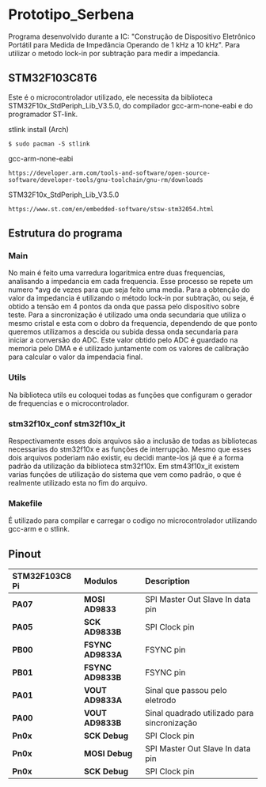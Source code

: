 # Prototipo_Serbena
Programa desenvolvido durante a IC:
"Construção de Dispositivo Eletrônico Portátil para Medida de Impedância Operando de 1 kHz a 10 kHz". Para utilizar o metodo lock-in por subtração para medir a impedancia.

## STM32F103C8T6

Este é o microcontrolador utilizado, ele necessita da biblioteca STM32F10x_StdPeriph_Lib_V3.5.0, do compilador gcc-arm-none-eabi e do programador ST-link.

stlink install (Arch)

	$ sudo pacman -S stlink

gcc-arm-none-eabi 
	
	https://developer.arm.com/tools-and-software/open-source-software/developer-tools/gnu-toolchain/gnu-rm/downloads

STM32F10x_StdPeriph_Lib_V3.5.0

	https://www.st.com/en/embedded-software/stsw-stm32054.html

## Estrutura do programa

### Main
   No main é feito uma varredura logaritmica entre duas frequencias, analisando a impedancia em cada frequencia. Esse processo se repete um numero \*avg de vezes para que seja feito uma media. 
   Para a obtenção do valor da impedancia é utilizando o método lock-in por subtração, ou seja, é obtido a tensão em 4 pontos da onda que passa pelo dispositivo sobre teste. Para a sincronização é utilizado uma onda secundaria que utiliza o mesmo cristal e esta com o dobro da frequencia, dependendo de que ponto queremos utilizamos a descida ou subida dessa onda secundaria para iniciar a conversão do ADC. Este valor obtido pelo ADC é guardado na memoria pelo DMA e é utilizado juntamente com os valores de calibração para calcular o valor da impendacia final.

### Utils
   Na biblioteca utils eu coloquei todas as funções que configuram o gerador de frequencias e o microcontrolador.

### stm32f10x_conf stm32f10x_it
   Respectivamente esses dois arquivos são a inclusão de todas as bibliotecas necessarias do stm32f10x e as funções de interrupção. Mesmo que esses dois arquivos poderiam não existir, eu decidi mante-los já que é a forma padrão da utilização da biblioteca stm32f10x.
   Em stm43f10x_it existem varias funções de utilização do sistema que vem como padrão, o que é realmente utilizado esta no fim do arquivo.

### Makefile
   É utilizado para compilar e carregar o codigo no microcontrolador utilizando gcc-arm e o stlink.

## Pinout

| STM32F103C8 Pi | Modulos | Description |
| :--------- | :---------- | :---------------------------------------- |
| **PA07** | **MOSI AD9833** | SPI Master Out Slave In data pin |
| **PA05** | **SCK AD9833B** | SPI Clock pin |
| **PB00** | **FSYNC AD9833A** | FSYNC pin |
| **PB01** | **FSYNC AD9833B** | FSYNC pin |
| **PA01** | **VOUT AD9833A** | Sinal que passou pelo eletrodo |
| **PA00** | **VOUT AD9833B** | Sinal quadrado utilizado para sincronização |
| **Pn0x** | **SCK Debug** | SPI Clock pin |
| **Pn0x** | **MOSI Debug** | SPI Master Out Slave In data pin |
| **Pn0x** | **SCK Debug** | SPI Clock pin |
